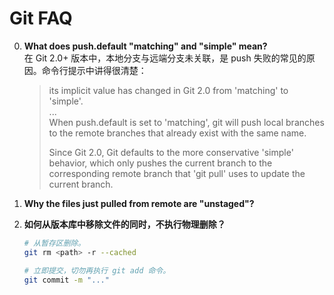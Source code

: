 #	Git FAQ

0.	__What does push.default "matching" and "simple" mean?__  
	在 Git 2.0+ 版本中，本地分支与远端分支未关联，是 push 失败的常见的原因。命令行提示中讲得很清楚：
	> its implicit value has changed in Git 2.0 from 'matching' to 'simple'.  
	> ...  
	> When push.default is set to 'matching', git will push local branches to the remote branches that already exist with the same name.
	>
	> Since Git 2.0, Git defaults to the more conservative 'simple' behavior, which only pushes the current branch to the corresponding remote branch that 'git pull' uses to update the current branch.

0.	__Why the files just pulled from remote are "unstaged"?__   

0.	__如何从版本库中移除文件的同时，不执行物理删除？__  
	```bash
	# 从暂存区删除。
	git rm <path> -r --cached

	# 立即提交，切勿再执行 git add 命令。
	git commit -m "..."
	```
